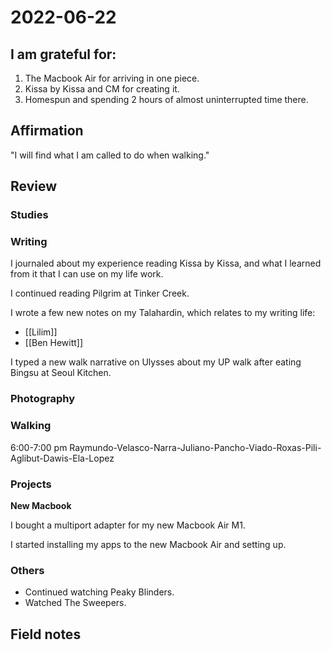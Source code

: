 # 2022-06-22

## I am grateful for:
1. The Macbook Air for arriving in one piece.
2. Kissa by Kissa and CM for creating it.
3. Homespun and spending 2 hours of almost uninterrupted time there.

## Affirmation

"I will find what I am called to do when walking."

## Review
### Studies

### Writing

I journaled about my experience reading Kissa by Kissa, and what I learned from it that I can use on my life work.

I continued reading Pilgrim at Tinker Creek.

I wrote a few new notes on my Talahardin, which relates to my writing life:
- [[Lilim]]
- [[Ben Hewitt]]

I typed a new walk narrative on Ulysses about my UP walk after eating Bingsu at Seoul Kitchen.

### Photography

### Walking

6:00-7:00 pm
Raymundo-Velasco-Narra-Juliano-Pancho-Viado-Roxas-Pili-Aglibut-Dawis-Ela-Lopez

### Projects

**New Macbook**

I bought a multiport adapter for my new Macbook Air M1.

I started installing my apps to the new Macbook Air and setting up.

### Others

- Continued watching Peaky Blinders.
- Watched The Sweepers.

## Field notes